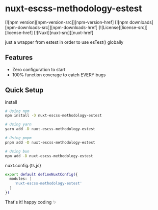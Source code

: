# nuxt-escss-methodology-estest

[![npm version][npm-version-src]][npm-version-href]
[![npm downloads][npm-downloads-src]][npm-downloads-href]
[![License][license-src]][license-href]
[![Nuxt][nuxt-src]][nuxt-href]

just a wrapper from estest in order to use esTest() globally


## Features
-  Zero configuration to start
-  100% function coverage to catch EVERY bugs

## Quick Setup

install

```bash
# Using npm
npm install -D nuxt-escss-methodology-estest

# Using yarn
yarn add -D nuxt-escss-methodology-estest

# Using pnpm
pnpm add -D nuxt-escss-methodology-estest

# Using bun
npm add -D nuxt-escss-methodology-estest
```

nuxt.config.{ts,js}

```bash
export default defineNuxtConfig({
  modules: [
    'nuxt-escss-methodology-estest'
  ]
})
```
That's it! happy coding ✨
